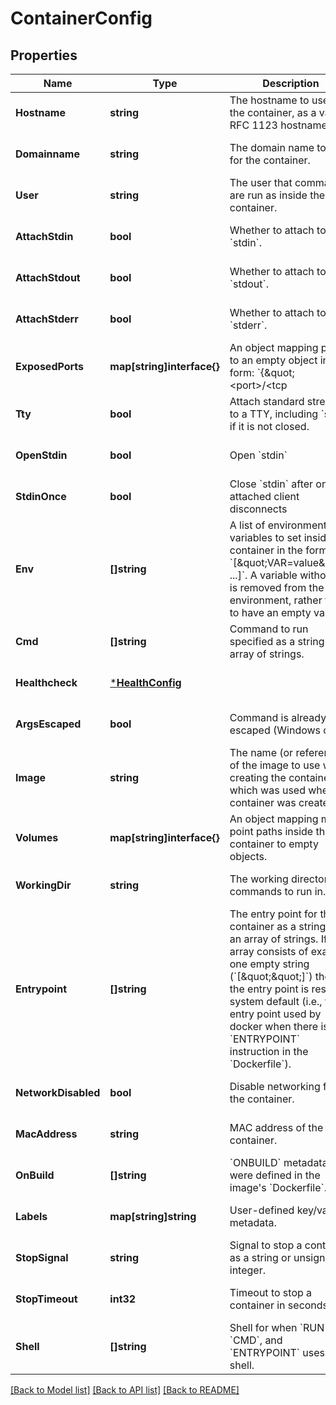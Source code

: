# ContainerConfig

## Properties
Name | Type | Description | Notes
------------ | ------------- | ------------- | -------------
**Hostname** | **string** | The hostname to use for the container, as a valid RFC 1123 hostname.  | [optional] [default to null]
**Domainname** | **string** | The domain name to use for the container.  | [optional] [default to null]
**User** | **string** | The user that commands are run as inside the container. | [optional] [default to null]
**AttachStdin** | **bool** | Whether to attach to &#x60;stdin&#x60;. | [optional] [default to null]
**AttachStdout** | **bool** | Whether to attach to &#x60;stdout&#x60;. | [optional] [default to null]
**AttachStderr** | **bool** | Whether to attach to &#x60;stderr&#x60;. | [optional] [default to null]
**ExposedPorts** | **map[string]interface{}** | An object mapping ports to an empty object in the form:  &#x60;{\&quot;&lt;port&gt;/&lt;tcp|udp|sctp&gt;\&quot;: {}}&#x60;  | [optional] [default to null]
**Tty** | **bool** | Attach standard streams to a TTY, including &#x60;stdin&#x60; if it is not closed.  | [optional] [default to null]
**OpenStdin** | **bool** | Open &#x60;stdin&#x60; | [optional] [default to null]
**StdinOnce** | **bool** | Close &#x60;stdin&#x60; after one attached client disconnects | [optional] [default to null]
**Env** | **[]string** | A list of environment variables to set inside the container in the form &#x60;[\&quot;VAR&#x3D;value\&quot;, ...]&#x60;. A variable without &#x60;&#x3D;&#x60; is removed from the environment, rather than to have an empty value.  | [optional] [default to null]
**Cmd** | **[]string** | Command to run specified as a string or an array of strings.  | [optional] [default to null]
**Healthcheck** | [***HealthConfig**](HealthConfig.md) |  | [optional] [default to null]
**ArgsEscaped** | **bool** | Command is already escaped (Windows only) | [optional] [default to null]
**Image** | **string** | The name (or reference) of the image to use when creating the container, or which was used when the container was created.  | [optional] [default to null]
**Volumes** | **map[string]interface{}** | An object mapping mount point paths inside the container to empty objects.  | [optional] [default to null]
**WorkingDir** | **string** | The working directory for commands to run in. | [optional] [default to null]
**Entrypoint** | **[]string** | The entry point for the container as a string or an array of strings.  If the array consists of exactly one empty string (&#x60;[\&quot;\&quot;]&#x60;) then the entry point is reset to system default (i.e., the entry point used by docker when there is no &#x60;ENTRYPOINT&#x60; instruction in the &#x60;Dockerfile&#x60;).  | [optional] [default to null]
**NetworkDisabled** | **bool** | Disable networking for the container. | [optional] [default to null]
**MacAddress** | **string** | MAC address of the container. | [optional] [default to null]
**OnBuild** | **[]string** | &#x60;ONBUILD&#x60; metadata that were defined in the image&#39;s &#x60;Dockerfile&#x60;.  | [optional] [default to null]
**Labels** | **map[string]string** | User-defined key/value metadata. | [optional] [default to null]
**StopSignal** | **string** | Signal to stop a container as a string or unsigned integer.  | [optional] [default to null]
**StopTimeout** | **int32** | Timeout to stop a container in seconds. | [optional] [default to null]
**Shell** | **[]string** | Shell for when &#x60;RUN&#x60;, &#x60;CMD&#x60;, and &#x60;ENTRYPOINT&#x60; uses a shell.  | [optional] [default to null]

[[Back to Model list]](../README.md#documentation-for-models) [[Back to API list]](../README.md#documentation-for-api-endpoints) [[Back to README]](../README.md)


